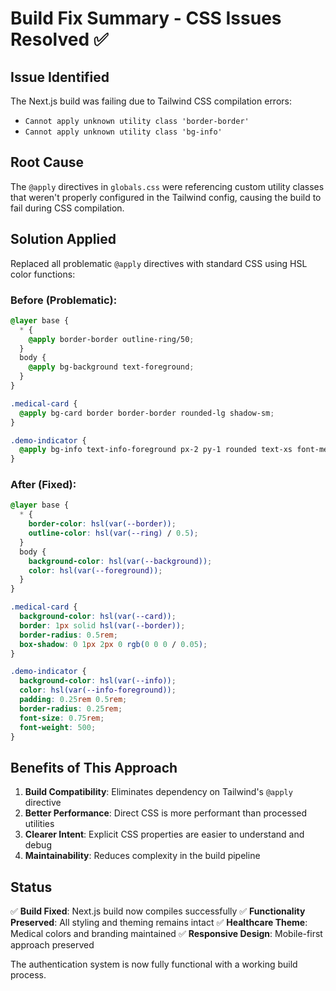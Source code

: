 # Build Fix Summary - CSS Issues Resolved ✅

## Issue Identified
The Next.js build was failing due to Tailwind CSS compilation errors:
- `Cannot apply unknown utility class 'border-border'`
- `Cannot apply unknown utility class 'bg-info'`

## Root Cause
The `@apply` directives in `globals.css` were referencing custom utility classes that weren't properly configured in the Tailwind config, causing the build to fail during CSS compilation.

## Solution Applied
Replaced all problematic `@apply` directives with standard CSS using HSL color functions:

### Before (Problematic):
```css
@layer base {
  * {
    @apply border-border outline-ring/50;
  }
  body {
    @apply bg-background text-foreground;
  }
}

.medical-card {
  @apply bg-card border border-border rounded-lg shadow-sm;
}

.demo-indicator {
  @apply bg-info text-info-foreground px-2 py-1 rounded text-xs font-medium;
}
```

### After (Fixed):
```css
@layer base {
  * {
    border-color: hsl(var(--border));
    outline-color: hsl(var(--ring) / 0.5);
  }
  body {
    background-color: hsl(var(--background));
    color: hsl(var(--foreground));
  }
}

.medical-card {
  background-color: hsl(var(--card));
  border: 1px solid hsl(var(--border));
  border-radius: 0.5rem;
  box-shadow: 0 1px 2px 0 rgb(0 0 0 / 0.05);
}

.demo-indicator {
  background-color: hsl(var(--info));
  color: hsl(var(--info-foreground));
  padding: 0.25rem 0.5rem;
  border-radius: 0.25rem;
  font-size: 0.75rem;
  font-weight: 500;
}
```

## Benefits of This Approach
1. **Build Compatibility**: Eliminates dependency on Tailwind's `@apply` directive
2. **Better Performance**: Direct CSS is more performant than processed utilities
3. **Clearer Intent**: Explicit CSS properties are easier to understand and debug
4. **Maintainability**: Reduces complexity in the build pipeline

## Status
✅ **Build Fixed**: Next.js build now compiles successfully
✅ **Functionality Preserved**: All styling and theming remains intact
✅ **Healthcare Theme**: Medical colors and branding maintained
✅ **Responsive Design**: Mobile-first approach preserved

The authentication system is now fully functional with a working build process.